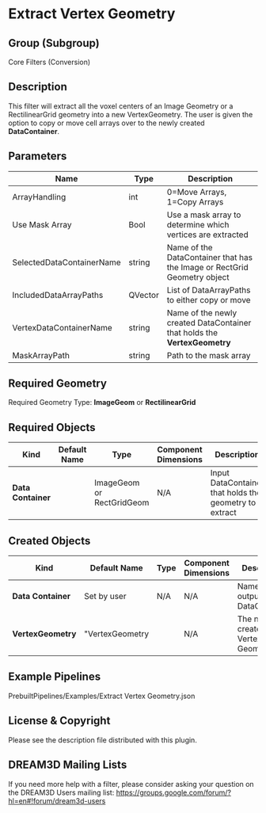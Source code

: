 # Extract Vertex Geometry #


## Group (Subgroup) ##

Core Filters (Conversion)

## Description ##

This filter will extract all the voxel centers of an Image Geometry or a RectilinearGrid geometry
into a new VertexGeometry. The user is given the option to copy or move cell arrays over to the 
newly created **DataContainer**.

## Parameters ##

| Name | Type | Description |
|------|------|-------------|
| ArrayHandling | int | 0=Move Arrays, 1=Copy Arrays |
| Use Mask Array | Bool | Use a mask array to determine which vertices are extracted |
| SelectedDataContainerName | string | Name of the DataContainer that has the Image or RectGrid Geometry object |
| IncludedDataArrayPaths | QVector<DataArrayPath> | List of DataArrayPaths to either copy or move |
| VertexDataContainerName | string | Name of the newly created DataContainer that holds the **VertexGeometry** |
| MaskArrayPath | string | Path to the mask array |

## Required Geometry ##

Required Geometry Type: **ImageGeom** or **RectilinearGrid**

## Required Objects ##

| Kind | Default Name | Type | Component Dimensions | Description |
|------|--------------|-------------|---------|-----|
| **Data Container** |  | ImageGeom or RectGridGeom | N/A | Input DataContainer that holds the geometry to extract |


## Created Objects ##

| Kind | Default Name | Type | Component Dimensions | Description |
|------|--------------|-------------|---------|-----|
| **Data Container** | Set by user | N/A | N/A | Name of output DataContainer |
| **VertexGeometry** | "VertexGeometry |  | N/A | The newly created Vertex Geometry |

## Example Pipelines ##

PrebuiltPipelines/Examples/Extract Vertex Geometry.json

## License & Copyright ##

Please see the description file distributed with this plugin.

## DREAM3D Mailing Lists ##

If you need more help with a filter, please consider asking your question on the DREAM3D Users mailing list:
https://groups.google.com/forum/?hl=en#!forum/dream3d-users
